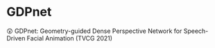 # GDPnet
:astonished: GDPnet: Geometry-guided Dense Perspective Network for Speech-Driven Facial Animation (TVCG 2021)
